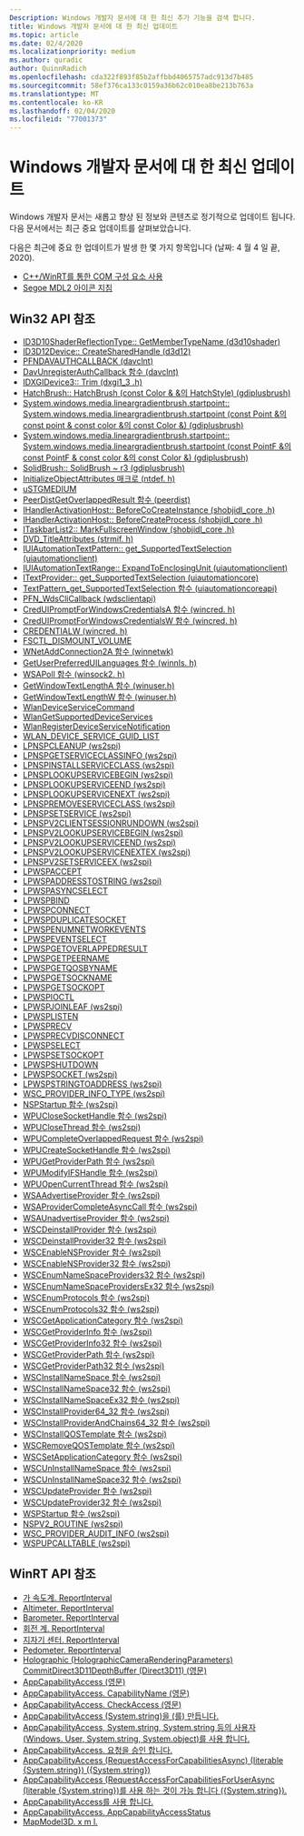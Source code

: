 ```yaml
---
Description: Windows 개발자 문서에 대 한 최신 추가 기능을 검색 합니다.
title: Windows 개발자 문서에 대 한 최신 업데이트
ms.topic: article
ms.date: 02/4/2020
ms.localizationpriority: medium
ms.author: quradic
author: QuinnRadich
ms.openlocfilehash: cda322f893f85b2affbbd4065757adc913d7b485
ms.sourcegitcommit: 58ef376ca133c0159a36b62c010ea8be213b763a
ms.translationtype: MT
ms.contentlocale: ko-KR
ms.lasthandoff: 02/04/2020
ms.locfileid: "77001373"
---
```

# <a name="latest-updates-to-the-windows-developer-docs"></a>Windows 개발자 문서에 대 한 최신 업데이트

Windows 개발자 문서는 새롭고 향상 된 정보와 콘텐츠로 정기적으로 업데이트 됩니다. 다음 문서에서는 최근 중요 업데이트를 살펴보았습니다.

다음은 최근에 중요 한 업데이트가 발생 한 몇 가지 항목입니다 (날짜: 4 월 4 일 끝, 2020).

<ul>
<li><a href="https://docs.microsoft.com/windows/uwp/cpp-and-winrt-apis/consume-com">C++/WinRT를 통한 COM 구성 요소 사용</a></li>
<li><a href="https://docs.microsoft.com/windows/uwp/design/style/segoe-ui-symbol-font">Segoe MDL2 아이콘 지침</a></li>
</ul>

## <a name="win32-api-reference"></a>Win32 API 참조

<ul>
<li><a href="https://docs.microsoft.com/windows/win32/api/d3d10shader/nf-d3d10shader-id3d10shaderreflectiontype-getmembertypename">ID3D10ShaderReflectionType:: GetMemberTypeName (d3d10shader)</a></li>
<li><a href="https://docs.microsoft.com/windows/win32/api/d3d12/nf-d3d12-id3d12device-createsharedhandle">ID3D12Device:: CreateSharedHandle (d3d12)</a></li>
<li><a href="https://docs.microsoft.com/windows/win32/api/davclnt/nc-davclnt-pfndavauthcallback">PFNDAVAUTHCALLBACK (davclnt)</a></li>
<li><a href="https://docs.microsoft.com/windows/win32/api/davclnt/nf-davclnt-davunregisterauthcallback">DavUnregisterAuthCallback 함수 (davclnt)</a></li>
<li><a href="https://docs.microsoft.com/windows/win32/api/dxgi1_3/nf-dxgi1_3-idxgidevice3-trim">IDXGIDevice3:: Trim (dxgi1_3 .h)</a></li>
<li><a href="https://docs.microsoft.com/windows/win32/api/gdiplusbrush/nf-gdiplusbrush-hatchbrush-hatchbrush(inhatchstyle_inconstcolor__inconstcolor_)">HatchBrush:: HatchBrush (const Color & &의 HatchStyle) (gdiplusbrush)</a></li>
<li><a href="https://docs.microsoft.com/windows/win32/api/gdiplusbrush/nf-gdiplusbrush-lineargradientbrush-lineargradientbrush(inconstpoint__inconstpoint__inconstcolor__inconstcolor_)">System.windows.media.lineargradientbrush.startpoint:: System.windows.media.lineargradientbrush.startpoint (const Point &의 const point & const color &의 const Color &) (gdiplusbrush)</a></li>
<li><a href="https://docs.microsoft.com/windows/win32/api/gdiplusbrush/nf-gdiplusbrush-lineargradientbrush-lineargradientbrush(inconstpointf__inconstpointf__inconstcolor__inconstcolor_)">System.windows.media.lineargradientbrush.startpoint:: System.windows.media.lineargradientbrush.startpoint (const PointF &의 const PointF & const color &의 const Color &) (gdiplusbrush)</a></li>
<li><a href="https://docs.microsoft.com/windows/win32/api/gdiplusbrush/nf-gdiplusbrush-solidbrush-solidbrush~r3">SolidBrush:: SolidBrush ~ r3 (gdiplusbrush)</a></li>
<li><a href="https://docs.microsoft.com/windows/win32/api/ntdef/nf-ntdef-initializeobjectattributes">InitializeObjectAttributes 매크로 (ntdef. h)</a></li>
<li><a href="https://docs.microsoft.com/windows/win32/api/objidl/ns-objidl-ustgmedium~r1">uSTGMEDIUM</a></li>
<li><a href="https://docs.microsoft.com/windows/win32/api/peerdist/nf-peerdist-peerdistgetoverlappedresult">PeerDistGetOverlappedResult 함수 (peerdist)</a></li>
<li><a href="https://docs.microsoft.com/windows/win32/api/shobjidl_core/nf-shobjidl_core-ihandleractivationhost-beforecocreateinstance">IHandlerActivationHost:: BeforeCoCreateInstance (shobjidl_core .h)</a></li>
<li><a href="https://docs.microsoft.com/windows/win32/api/shobjidl_core/nf-shobjidl_core-ihandleractivationhost-beforecreateprocess">IHandlerActivationHost:: BeforeCreateProcess (shobjidl_core .h)</a></li>
<li><a href="https://docs.microsoft.com/windows/win32/api/shobjidl_core/nf-shobjidl_core-itaskbarlist2-markfullscreenwindow">ITaskbarList2:: MarkFullscreenWindow (shobjidl_core .h)</a></li>
<li><a href="https://docs.microsoft.com/windows/win32/api/strmif/ns-strmif-dvd_titleattributes">DVD_TitleAttributes (strmif. h)</a></li>
<li><a href="https://docs.microsoft.com/windows/win32/api/uiautomationclient/nf-uiautomationclient-iuiautomationtextpattern-get_supportedtextselection">IUIAutomationTextPattern:: get_SupportedTextSelection (uiautomationclient)</a></li>
<li><a href="https://docs.microsoft.com/windows/win32/api/uiautomationclient/nf-uiautomationclient-iuiautomationtextrange-expandtoenclosingunit">IUIAutomationTextRange:: ExpandToEnclosingUnit (uiautomationclient)</a></li>
<li><a href="https://docs.microsoft.com/windows/win32/api/uiautomationcore/nf-uiautomationcore-itextprovider-get_supportedtextselection">ITextProvider:: get_SupportedTextSelection (uiautomationcore)</a></li>
<li><a href="https://docs.microsoft.com/windows/win32/api/uiautomationcoreapi/nf-uiautomationcoreapi-textpattern_get_supportedtextselection">TextPattern_get_SupportedTextSelection 함수 (uiautomationcoreapi)</a></li>
<li><a href="https://docs.microsoft.com/windows/win32/api/wdsclientapi/nc-wdsclientapi-pfn_wdsclicallback">PFN_WdsCliCallback (wdsclientapi)</a></li>
<li><a href="https://docs.microsoft.com/windows/win32/api/wincred/nf-wincred-creduipromptforwindowscredentialsa">CredUIPromptForWindowsCredentialsA 함수 (wincred. h)</a></li>
<li><a href="https://docs.microsoft.com/windows/win32/api/wincred/nf-wincred-creduipromptforwindowscredentialsw">CredUIPromptForWindowsCredentialsW 함수 (wincred. h)</a></li>
<li><a href="https://docs.microsoft.com/windows/win32/api/wincred/ns-wincred-credentialw">CREDENTIALW (wincred. h)</a></li>
<li><a href="https://docs.microsoft.com/windows/win32/api/winioctl/ni-winioctl-fsctl_dismount_volume">FSCTL_DISMOUNT_VOLUME</a></li>
<li><a href="https://docs.microsoft.com/windows/win32/api/winnetwk/nf-winnetwk-wnetaddconnection2a">WNetAddConnection2A 함수 (winnetwk)</a></li>
<li><a href="https://docs.microsoft.com/windows/win32/api/winnls/nf-winnls-getuserpreferreduilanguages">GetUserPreferredUILanguages 함수 (winnls. h)</a></li>
<li><a href="https://docs.microsoft.com/windows/win32/api/winsock2/nf-winsock2-wsapoll">WSAPoll 함수 (winsock2. h)</a></li>
<li><a href="https://docs.microsoft.com/windows/win32/api/winuser/nf-winuser-getwindowtextlengtha">GetWindowTextLengthA 함수 (winuser.h)</a></li>
<li><a href="https://docs.microsoft.com/windows/win32/api/winuser/nf-winuser-getwindowtextlengthw">GetWindowTextLengthW 함수 (winuser.h)</a></li>
<li><a href="https://docs.microsoft.com/windows/win32/api/wlanapi/nf-wlanapi-wlandeviceservicecommand">WlanDeviceServiceCommand</a></li>
<li><a href="https://docs.microsoft.com/windows/win32/api/wlanapi/nf-wlanapi-wlangetsupporteddeviceservices">WlanGetSupportedDeviceServices</a></li>
<li><a href="https://docs.microsoft.com/windows/win32/api/wlanapi/nf-wlanapi-wlanregisterdeviceservicenotification">WlanRegisterDeviceServiceNotification</a></li>
<li><a href="https://docs.microsoft.com/windows/win32/api/wlanapi/ns-wlanapi-wlan_device_service_guid_list">WLAN_DEVICE_SERVICE_GUID_LIST</a></li>
<li><a href="https://docs.microsoft.com/windows/win32/api/ws2spi/nc-ws2spi-lpnspcleanup">LPNSPCLEANUP (ws2spi)</a></li>
<li><a href="https://docs.microsoft.com/windows/win32/api/ws2spi/nc-ws2spi-lpnspgetserviceclassinfo">LPNSPGETSERVICECLASSINFO (ws2spi)</a></li>
<li><a href="https://docs.microsoft.com/windows/win32/api/ws2spi/nc-ws2spi-lpnspinstallserviceclass">LPNSPINSTALLSERVICECLASS (ws2spi)</a></li>
<li><a href="https://docs.microsoft.com/windows/win32/api/ws2spi/nc-ws2spi-lpnsplookupservicebegin">LPNSPLOOKUPSERVICEBEGIN (ws2spi)</a></li>
<li><a href="https://docs.microsoft.com/windows/win32/api/ws2spi/nc-ws2spi-lpnsplookupserviceend">LPNSPLOOKUPSERVICEEND (ws2spi)</a></li>
<li><a href="https://docs.microsoft.com/windows/win32/api/ws2spi/nc-ws2spi-lpnsplookupservicenext">LPNSPLOOKUPSERVICENEXT (ws2spi)</a></li>
<li><a href="https://docs.microsoft.com/windows/win32/api/ws2spi/nc-ws2spi-lpnspremoveserviceclass">LPNSPREMOVESERVICECLASS (ws2spi)</a></li>
<li><a href="https://docs.microsoft.com/windows/win32/api/ws2spi/nc-ws2spi-lpnspsetservice">LPNSPSETSERVICE (ws2spi)</a></li>
<li><a href="https://docs.microsoft.com/windows/win32/api/ws2spi/nc-ws2spi-lpnspv2clientsessionrundown">LPNSPV2CLIENTSESSIONRUNDOWN (ws2spi)</a></li>
<li><a href="https://docs.microsoft.com/windows/win32/api/ws2spi/nc-ws2spi-lpnspv2lookupservicebegin">LPNSPV2LOOKUPSERVICEBEGIN (ws2spi)</a></li>
<li><a href="https://docs.microsoft.com/windows/win32/api/ws2spi/nc-ws2spi-lpnspv2lookupserviceend">LPNSPV2LOOKUPSERVICEEND (ws2spi)</a></li>
<li><a href="https://docs.microsoft.com/windows/win32/api/ws2spi/nc-ws2spi-lpnspv2lookupservicenextex">LPNSPV2LOOKUPSERVICENEXTEX (ws2spi)</a></li>
<li><a href="https://docs.microsoft.com/windows/win32/api/ws2spi/nc-ws2spi-lpnspv2setserviceex">LPNSPV2SETSERVICEEX (ws2spi)</a></li>
<li><a href="https://docs.microsoft.com/windows/win32/api/ws2spi/nc-ws2spi-lpwspaccept">LPWSPACCEPT</a></li>
<li><a href="https://docs.microsoft.com/windows/win32/api/ws2spi/nc-ws2spi-lpwspaddresstostring">LPWSPADDRESSTOSTRING (ws2spi)</a></li>
<li><a href="https://docs.microsoft.com/windows/win32/api/ws2spi/nc-ws2spi-lpwspasyncselect">LPWSPASYNCSELECT</a></li>
<li><a href="https://docs.microsoft.com/windows/win32/api/ws2spi/nc-ws2spi-lpwspbind">LPWSPBIND</a></li>
<li><a href="https://docs.microsoft.com/windows/win32/api/ws2spi/nc-ws2spi-lpwspconnect">LPWSPCONNECT</a></li>
<li><a href="https://docs.microsoft.com/windows/win32/api/ws2spi/nc-ws2spi-lpwspduplicatesocket">LPWSPDUPLICATESOCKET</a></li>
<li><a href="https://docs.microsoft.com/windows/win32/api/ws2spi/nc-ws2spi-lpwspenumnetworkevents">LPWSPENUMNETWORKEVENTS</a></li>
<li><a href="https://docs.microsoft.com/windows/win32/api/ws2spi/nc-ws2spi-lpwspeventselect">LPWSPEVENTSELECT</a></li>
<li><a href="https://docs.microsoft.com/windows/win32/api/ws2spi/nc-ws2spi-lpwspgetoverlappedresult">LPWSPGETOVERLAPPEDRESULT</a></li>
<li><a href="https://docs.microsoft.com/windows/win32/api/ws2spi/nc-ws2spi-lpwspgetpeername">LPWSPGETPEERNAME</a></li>
<li><a href="https://docs.microsoft.com/windows/win32/api/ws2spi/nc-ws2spi-lpwspgetqosbyname">LPWSPGETQOSBYNAME</a></li>
<li><a href="https://docs.microsoft.com/windows/win32/api/ws2spi/nc-ws2spi-lpwspgetsockname">LPWSPGETSOCKNAME</a></li>
<li><a href="https://docs.microsoft.com/windows/win32/api/ws2spi/nc-ws2spi-lpwspgetsockopt">LPWSPGETSOCKOPT</a></li>
<li><a href="https://docs.microsoft.com/windows/win32/api/ws2spi/nc-ws2spi-lpwspioctl">LPWSPIOCTL</a></li>
<li><a href="https://docs.microsoft.com/windows/win32/api/ws2spi/nc-ws2spi-lpwspjoinleaf">LPWSPJOINLEAF (ws2spi)</a></li>
<li><a href="https://docs.microsoft.com/windows/win32/api/ws2spi/nc-ws2spi-lpwsplisten">LPWSPLISTEN</a></li>
<li><a href="https://docs.microsoft.com/windows/win32/api/ws2spi/nc-ws2spi-lpwsprecv">LPWSPRECV</a></li>
<li><a href="https://docs.microsoft.com/windows/win32/api/ws2spi/nc-ws2spi-lpwsprecvdisconnect">LPWSPRECVDISCONNECT</a></li>
<li><a href="https://docs.microsoft.com/windows/win32/api/ws2spi/nc-ws2spi-lpwspselect">LPWSPSELECT</a></li>
<li><a href="https://docs.microsoft.com/windows/win32/api/ws2spi/nc-ws2spi-lpwspsetsockopt">LPWSPSETSOCKOPT</a></li>
<li><a href="https://docs.microsoft.com/windows/win32/api/ws2spi/nc-ws2spi-lpwspshutdown">LPWSPSHUTDOWN</a></li>
<li><a href="https://docs.microsoft.com/windows/win32/api/ws2spi/nc-ws2spi-lpwspsocket">LPWSPSOCKET (ws2spi)</a></li>
<li><a href="https://docs.microsoft.com/windows/win32/api/ws2spi/nc-ws2spi-lpwspstringtoaddress">LPWSPSTRINGTOADDRESS (ws2spi)</a></li>
<li><a href="https://docs.microsoft.com/windows/win32/api/ws2spi/ne-ws2spi-wsc_provider_info_type">WSC_PROVIDER_INFO_TYPE (ws2spi)</a></li>
<li><a href="https://docs.microsoft.com/windows/win32/api/ws2spi/nf-ws2spi-nspstartup">NSPStartup 함수 (ws2spi)</a></li>
<li><a href="https://docs.microsoft.com/windows/win32/api/ws2spi/nf-ws2spi-wpuclosesockethandle">WPUCloseSocketHandle 함수 (ws2spi)</a></li>
<li><a href="https://docs.microsoft.com/windows/win32/api/ws2spi/nf-ws2spi-wpuclosethread">WPUCloseThread 함수 (ws2spi)</a></li>
<li><a href="https://docs.microsoft.com/windows/win32/api/ws2spi/nf-ws2spi-wpucompleteoverlappedrequest">WPUCompleteOverlappedRequest 함수 (ws2spi)</a></li>
<li><a href="https://docs.microsoft.com/windows/win32/api/ws2spi/nf-ws2spi-wpucreatesockethandle">WPUCreateSocketHandle 함수 (ws2spi)</a></li>
<li><a href="https://docs.microsoft.com/windows/win32/api/ws2spi/nf-ws2spi-wpugetproviderpath">WPUGetProviderPath 함수 (ws2spi)</a></li>
<li><a href="https://docs.microsoft.com/windows/win32/api/ws2spi/nf-ws2spi-wpumodifyifshandle">WPUModifyIFSHandle 함수 (ws2spi)</a></li>
<li><a href="https://docs.microsoft.com/windows/win32/api/ws2spi/nf-ws2spi-wpuopencurrentthread">WPUOpenCurrentThread 함수 (ws2spi)</a></li>
<li><a href="https://docs.microsoft.com/windows/win32/api/ws2spi/nf-ws2spi-wsaadvertiseprovider">WSAAdvertiseProvider 함수 (ws2spi)</a></li>
<li><a href="https://docs.microsoft.com/windows/win32/api/ws2spi/nf-ws2spi-wsaprovidercompleteasynccall">WSAProviderCompleteAsyncCall 함수 (ws2spi)</a></li>
<li><a href="https://docs.microsoft.com/windows/win32/api/ws2spi/nf-ws2spi-wsaunadvertiseprovider">WSAUnadvertiseProvider 함수 (ws2spi)</a></li>
<li><a href="https://docs.microsoft.com/windows/win32/api/ws2spi/nf-ws2spi-wscdeinstallprovider">WSCDeinstallProvider 함수 (ws2spi)</a></li>
<li><a href="https://docs.microsoft.com/windows/win32/api/ws2spi/nf-ws2spi-wscdeinstallprovider32">WSCDeinstallProvider32 함수 (ws2spi)</a></li>
<li><a href="https://docs.microsoft.com/windows/win32/api/ws2spi/nf-ws2spi-wscenablensprovider">WSCEnableNSProvider 함수 (ws2spi)</a></li>
<li><a href="https://docs.microsoft.com/windows/win32/api/ws2spi/nf-ws2spi-wscenablensprovider32">WSCEnableNSProvider32 함수 (ws2spi)</a></li>
<li><a href="https://docs.microsoft.com/windows/win32/api/ws2spi/nf-ws2spi-wscenumnamespaceproviders32">WSCEnumNameSpaceProviders32 함수 (ws2spi)</a></li>
<li><a href="https://docs.microsoft.com/windows/win32/api/ws2spi/nf-ws2spi-wscenumnamespaceprovidersex32">WSCEnumNameSpaceProvidersEx32 함수 (ws2spi)</a></li>
<li><a href="https://docs.microsoft.com/windows/win32/api/ws2spi/nf-ws2spi-wscenumprotocols">WSCEnumProtocols 함수 (ws2spi)</a></li>
<li><a href="https://docs.microsoft.com/windows/win32/api/ws2spi/nf-ws2spi-wscenumprotocols32">WSCEnumProtocols32 함수 (ws2spi)</a></li>
<li><a href="https://docs.microsoft.com/windows/win32/api/ws2spi/nf-ws2spi-wscgetapplicationcategory">WSCGetApplicationCategory 함수 (ws2spi)</a></li>
<li><a href="https://docs.microsoft.com/windows/win32/api/ws2spi/nf-ws2spi-wscgetproviderinfo">WSCGetProviderInfo 함수 (ws2spi)</a></li>
<li><a href="https://docs.microsoft.com/windows/win32/api/ws2spi/nf-ws2spi-wscgetproviderinfo32">WSCGetProviderInfo32 함수 (ws2spi)</a></li>
<li><a href="https://docs.microsoft.com/windows/win32/api/ws2spi/nf-ws2spi-wscgetproviderpath">WSCGetProviderPath 함수 (ws2spi)</a></li>
<li><a href="https://docs.microsoft.com/windows/win32/api/ws2spi/nf-ws2spi-wscgetproviderpath32">WSCGetProviderPath32 함수 (ws2spi)</a></li>
<li><a href="https://docs.microsoft.com/windows/win32/api/ws2spi/nf-ws2spi-wscinstallnamespace">WSCInstallNameSpace 함수 (ws2spi)</a></li>
<li><a href="https://docs.microsoft.com/windows/win32/api/ws2spi/nf-ws2spi-wscinstallnamespace32">WSCInstallNameSpace32 함수 (ws2spi)</a></li>
<li><a href="https://docs.microsoft.com/windows/win32/api/ws2spi/nf-ws2spi-wscinstallnamespaceex32">WSCInstallNameSpaceEx32 함수 (ws2spi)</a></li>
<li><a href="https://docs.microsoft.com/windows/win32/api/ws2spi/nf-ws2spi-wscinstallprovider64_32">WSCInstallProvider64_32 함수 (ws2spi)</a></li>
<li><a href="https://docs.microsoft.com/windows/win32/api/ws2spi/nf-ws2spi-wscinstallproviderandchains64_32">WSCInstallProviderAndChains64_32 함수 (ws2spi)</a></li>
<li><a href="https://docs.microsoft.com/windows/win32/api/ws2spi/nf-ws2spi-wscinstallqostemplate">WSCInstallQOSTemplate 함수 (ws2spi)</a></li>
<li><a href="https://docs.microsoft.com/windows/win32/api/ws2spi/nf-ws2spi-wscremoveqostemplate">WSCRemoveQOSTemplate 함수 (ws2spi)</a></li>
<li><a href="https://docs.microsoft.com/windows/win32/api/ws2spi/nf-ws2spi-wscsetapplicationcategory">WSCSetApplicationCategory 함수 (ws2spi)</a></li>
<li><a href="https://docs.microsoft.com/windows/win32/api/ws2spi/nf-ws2spi-wscuninstallnamespace">WSCUnInstallNameSpace 함수 (ws2spi)</a></li>
<li><a href="https://docs.microsoft.com/windows/win32/api/ws2spi/nf-ws2spi-wscuninstallnamespace32">WSCUnInstallNameSpace32 함수 (ws2spi)</a></li>
<li><a href="https://docs.microsoft.com/windows/win32/api/ws2Already up to date.
spi/nf-ws2spi-wscupdateprovider">WSCUpdateProvider 함수 (ws2spi)</a></li>
<li><a href="https://docs.microsoft.com/windows/win32/api/ws2spi/nf-ws2spi-wscupdateprovider32">WSCUpdateProvider32 함수 (ws2spi)</a></li>
<li><a href="https://docs.microsoft.com/windows/win32/api/ws2spi/nf-ws2spi-wspstartup">WSPStartup 함수 (ws2spi)</a></li>
<li><a href="https://docs.microsoft.com/windows/win32/api/ws2spi/ns-ws2spi-nspv2_routine">NSPV2_ROUTINE (ws2spi)</a></li>
<li><a href="https://docs.microsoft.com/windows/win32/api/ws2spi/ns-ws2spi-wsc_provider_audit_info">WSC_PROVIDER_AUDIT_INFO (ws2spi)</a></li>
<li><a href="https://docs.microsoft.com/windows/win32/api/ws2spi/ns-ws2spi-wspupcalltable">WSPUPCALLTABLE (ws2spi)</a></li>
</ul>

## <a name="winrt-api-reference"></a>WinRT API 참조

<ul>
<li><a href="https://docs.microsoft.com/uwp/api/windows.devices.sensors.accelerometer.reportinterval">가 속도계. ReportInterval</a></li>
<li><a href="https://docs.microsoft.com/uwp/api/windows.devices.sensors.altimeter.reportinterval">Altimeter. ReportInterval</a></li>
<li><a href="https://docs.microsoft.com/uwp/api/windows.devices.sensors.barometer.reportinterval">Barometer. ReportInterval</a></li>
<li><a href="https://docs.microsoft.com/uwp/api/windows.devices.sensors.gyrometer.reportinterval">회전 계. ReportInterval</a></li>
<li><a href="https://docs.microsoft.com/uwp/api/windows.devices.sensors.magnetometer.reportinterval">지자기 센터. ReportInterval</a></li>
<li><a href="https://docs.microsoft.com/uwp/api/windows.devices.sensors.pedometer.reportinterval">Pedometer. ReportInterval</a></li>
<li><a href="https://docs.microsoft.com/uwp/api/windows.graphics.holographic.holographiccamerarenderingparameters.commitdirect3d11depthbuffer">Holographic (HolographicCameraRenderingParameters) CommitDirect3D11DepthBuffer (Direct3D11) (영문)</a></li>
<li><a href="https://docs.microsoft.com/uwp/api/windows.security.authorization.appcapabilityaccess.appcapability">AppCapabilityAccess (영문)</a></li>
<li><a href="https://docs.microsoft.com/uwp/api/windows.security.authorization.appcapabilityaccess.appcapability.capabilityname">AppCapabilityAccess. CapabilityName (영문)</a></li>
<li><a href="https://docs.microsoft.com/uwp/api/windows.security.authorization.appcapabilityaccess.appcapability.checkaccess">AppCapabilityAccess. CheckAccess (영문)</a></li>
<li><a href="https://docs.microsoft.com/uwp/api/windows.security.authorization.appcapabilityaccess.appcapability.create">AppCapabilityAccess (System.string)을 (를) 만듭니다.</a></li>
<li><a href="https://docs.microsoft.com/uwp/api/windows.security.authorization.appcapabilityaccess.appcapability.createwithprocessidforuser">AppCapabilityAccess, System.string, System.string 등의 사용자 (Windows. User, System.string, System.object)를 사용 합니다.</a></li>
<li><a href="https://docs.microsoft.com/uwp/api/windows.security.authorization.appcapabilityaccess.appcapability.requestaccessasync">AppCapabilityAccess. 요청을 승인 합니다.</a></li>
<li><a href="https://docs.microsoft.com/uwp/api/windows.security.authorization.appcapabilityaccess.appcapability.requestaccessforcapabilitiesasync">AppCapabilityAccess (RequestAccessForCapabilitiesAsync) (Iiterable<t> {System.string}) ({System.string})</a></li>
<li><a href="https://docs.microsoft.com/uwp/api/windows.security.authorization.appcapabilityaccess.appcapability.requestaccessforcapabilitiesforuserasync">AppCapabilityAccess (RequestAccessForCapabilitiesForUserAsync (Iiterable<t> {System.string})를 사용 하는 것이 가능 합니다 ({System.string}).</a></li>
<li><a href="https://docs.microsoft.com/uwp/api/windows.security.authorization.appcapabilityaccess.appcapability.user">AppCapabilityAccess를 사용 합니다.</a></li>
<li><a href="https://docs.microsoft.com/uwp/api/windows.security.authorization.appcapabilityaccess.appcapabilityaccessstatus">AppCapabilityAccess. AppCapabilityAccessStatus</a></li>
<li><a href="https://docs.microsoft.com/uwp/api/windows.ui.xaml.controls.maps.mapmodel3d">MapModel3D. x m l.</a></li>
</ul>
